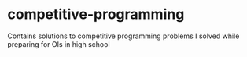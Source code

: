 # competitive-programming
Contains solutions to competitive programming problems I solved while preparing for OIs in high school
